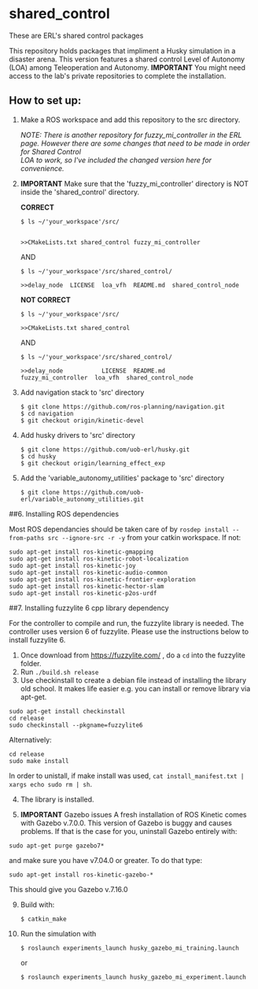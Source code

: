 # shared_control
These are ERL's shared control packages

This repository holds packages that impliment a Husky simulation in a disaster arena. This version features a shared control Level of Autonomy (LOA) among Teleoperation and Autonomy. **IMPORTANT** You might need access to the lab's private repositories to complete the installation. 

## How to set up:

1. Make a ROS workspace and add this repository to the src directory.

    *NOTE: There is another repository for fuzzy_mi_controller in the ERL page. However there are some changes that need to be made in order for Shared Control            
     LOA to work, so I've included the changed version here for convenience.*

2. **IMPORTANT**
    Make sure that the 'fuzzy_mi_controller' directory is NOT inside the 'shared_control' directory.

    **CORRECT**
    ```
    $ ls ~/'your_workspace'/src/
    

    >>CMakeLists.txt shared_control fuzzy_mi_controller
    ```
    AND
    ```
    $ ls ~/'your_workspace'/src/shared_control/

    >>delay_node  LICENSE  loa_vfh  README.md  shared_control_node
    ```
    
    
    **NOT CORRECT** 
    ```
    $ ls ~/'your_workspace'/src/
    
    >>CMakeLists.txt shared_control 
    ```
    AND
    ```
    $ ls ~/'your_workspace'/src/shared_control/
    
    >>delay_node           LICENSE  README.md
    fuzzy_mi_controller  loa_vfh  shared_control_node
    ```

3. Add navigation stack to 'src' directory

    ```
    $ git clone https://github.com/ros-planning/navigation.git
    $ cd navigation
    $ git checkout origin/kinetic-devel
    ```
    
4. Add husky drivers to 'src' directory

    ```
    $ git clone https://github.com/uob-erl/husky.git
    $ cd husky
    $ git checkout origin/learning_effect_exp
    ```

5. Add the 'variable_autonomy_utilities' package to 'src' directory

    ```
    $ git clone https://github.com/uob-erl/variable_autonomy_utilities.git
    ```
##6. Installing ROS dependencies

Most ROS dependancies should be taken care of by ``rosdep install --from-paths src --ignore-src -r -y`` from your catkin workspace. If not:

```
sudo apt-get install ros-kinetic-gmapping
sudo apt-get install ros-kinetic-robot-localization
sudo apt-get install ros-kinetic-joy
sudo apt-get install ros-kinetic-audio-common
sudo apt-get install ros-kinetic-frontier-exploration
sudo apt-get install ros-kinetic-hector-slam
sudo apt-get install ros-kinetic-p2os-urdf
```

##7. Installing fuzzylite 6 cpp library dependency

   For the controller to compile and run, the fuzzylite library is needed. The controller uses version 6 of fuzzylite. Please use the instructions below to           install fuzzylite 6.
   
   1. Once download from https://fuzzylite.com/ , do a ``cd`` into the fuzzylite folder.
   2. Run ``./build.sh release``
   3. Use checkinstall to create a debian file instead of installing the library old school. It makes life easier e.g. you can install or remove library via apt-get.

```
sudo apt-get install checkinstall
cd release
sudo checkinstall --pkgname=fuzzylite6
```
Alternatively:

```
cd release
sudo make install
```
In order to unistall, if make install was used, ``cat install_manifest.txt | xargs echo sudo rm | sh``.
   
   4. The library is installed.
   
8. **IMPORTANT** Gazebo issues
A fresh installation of ROS Kinetic comes with Gazebo v.7.0.0. This version of Gazebo is buggy and causes problems. If that is the case for you, uninstall Gazebo entirely with:

```
sudo apt-get purge gazebo7*
```

and make sure you have v7.04.0 or greater. To do that type:

```
sudo apt-get install ros-kinetic-gazebo-*
```

This should give you Gazebo v.7.16.0


9. Build with:

    ```
    $ catkin_make
    ```

10. Run the simulation with 

    ```
    $ roslaunch experiments_launch husky_gazebo_mi_training.launch
    ```
    or 
    ```
    $ roslaunch experiments_launch husky_gazebo_mi_experiment.launch
    ```
 
  
  
  
  
  
  
  
  
  

